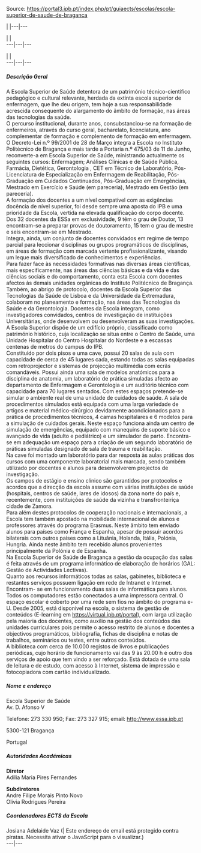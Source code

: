 Source: https://portal3.ipb.pt/index.php/pt/guiaects/escolas/escola-superior-de-saude-de-braganca

| |---|---  
  
| |   
---|---|---  
  
| |   
---|---|---  
  
  

  

##### Descrição Geral

A Escola Superior de Saúde detentora de um património técnico-científico
pedagógico e cultural relevante, herdada da extinta escola superior de
enfermagem, que lhe deu origem, tem hoje a sua responsabilidade acrescida
consequente do alargamento do âmbito de formação, nas áreas das tecnologias da
saúde.  
O percurso institucional, durante anos, consubstanciou-se na formação de
enfermeiros, através do curso geral, bacharelato, licenciatura, ano
complementar de formação e complemento de formação em enfermagem.  
O Decreto-Lei n.º 99/2001 de 28 de Março integra a Escola no Instituto
Politécnico de Bragança e mais tarde a Portaria n.º 475/03 de 11 de Junho,
reconverte-a em Escola Superior de Saúde, ministrando actualmente os seguintes
cursos: Enfermagem; Análises Clínicas e de Saúde Pública, Farmácia, Dietética,
Gerontologia , CET em Técnico de Laboratório, Pós-Licenciatura de
Especialização em Enfermagem de Reabilitação, Pós-Graduação em Cuidados
Continuados, Pós-Graduação em Emergências, Mestrado em Exercício e Saúde (em
pareceria), Mestrado em Gestão (em pareceria).  
A formação dos docentes a um nível compatível com as exigências docência de
nível superior, foi desde sempre uma aposta do IPB e uma prioridade da Escola,
vertida na elevada qualificação do corpo docente. Dos 32 docentes da ESSa em
exclusividade, 9 têm o grau de Doutor, 13 encontram-se a preparar provas de
doutoramento, 15 tem o grau de mestre e seis encontram-se em Mestrado.  
Integra, ainda, um conjunto de docentes convidados em regime de tempo parcial
para leccionar disciplinas ou grupos programáticos de disciplinas, em áreas de
formação com marcada vertente profissionalizante, visando um leque mais
diversificado de conhecimentos e experiências.  
Para fazer face às necessidades formativas nas diversas áreas científicas,
mais especificamente, nas áreas das ciências básicas e da vida e das ciências
sociais e do comportamento, conta esta Escola com docentes afectos às demais
unidades orgânicas do Instituto Politécnico de Bragança.  
Também, ao abrigo de protocolo, docentes da Escola Superior das Tecnologias da
Saúde de Lisboa e da Universidade da Extremadura, colaboram no planeamento e
formação, nas áreas das Tecnologias da Saúde e da Gerontologia. Docentes da
Escola integram, como investigadores convidados, centros de investigação de
instituições Universitárias, onde desenvolvem ou desenvolveram as suas
investigações.  
A Escola Superior dispõe de um edifício próprio, classificado como património
histórico, cuja localização se situa entre o Centro de Saúde, uma Unidade
Hospitalar do Centro Hospitalar do Nordeste e a escassas centenas de metros do
campus do IPB.  
Constituído por dois pisos e uma cave, possui 20 salas de aula com capacidade
de cerca de 45 lugares cada, estando todas as salas equipadas com
retroprojector e sistemas de projecção multimédia com ecrãs comandáveis.
Possui ainda uma sala de modelos anatómicos para a disciplina de anatomia, um
laboratório de prática simuladas afecto ao departamento de Enfermagem e
Gerontologia e um auditório técnico com capacidade para 70 lugares sentados.
Com estes espaços pretende-se simular o ambiente real de uma unidade de
cuidados de saúde. A sala de procedimentos simulados está equipada com uma
larga variedade de artigos e material médico-cirúrgico devidamente
acondicionados para a prática de procedimentos técnicos, 4 camas hospitalares
e 6 modelos para a simulação de cuidados gerais. Neste espaço funciona ainda
um centro de simulação de emergências, equipado com manequins de suporte
básico e avançado de vida (adulto e pediátrico) e um simulador de parto.
Encontra-se em adequação um espaço para a criação de um segundo laboratório de
práticas simuladas designado de sala de trauma e reabilitação.  
Na cave foi montado um laboratório para dar resposta às aulas práticas dos
cursos com uma componente laboratorial mais marcada, sendo também utilizado
por docentes e alunos para desenvolverem projectos de investigação.  
Os campos de estágio e ensino clínico são garantidos por protocolos e acordos
que a direcção da escola assume com várias instituições de saúde (hospitais,
centros de saúde, lares de idosos) da zona norte do país e, recentemente, com
instituições de saúde da vizinha e transfronteiriça cidade de Zamora.  
Para além destes protocolos de cooperação nacionais e internacionais, a Escola
tem também apostado na mobilidade internacional de alunos e professores
através do programa Erasmus. Neste âmbito tem enviado alunos para países como
França e Espanha, apesar de possuir acordos bilaterais com outros países como
a Lituânia, Holanda, Itália, Polónia, Hungria. Ainda neste âmbito tem recebido
alunos provenientes principalmente da Polónia e de Espanha.  
Na Escola Superior de Saúde de Bragança a gestão da ocupação das salas é feita
através de um programa informático de elaboração de horários (GAL: Gestão de
Actividades Lectivas).  
Quanto aos recursos informáticos todas as salas, gabinetes, biblioteca e
restantes serviços possuem ligação em rede de Intranet e Internet. Encontram-
se em funcionamento duas salas de informática para alunos. Todos os
computadores estão conectados a uma impressora central. O espaço escolar é
coberto por uma rede sem fios no âmbito do programa e-U. Desde 2005, está
disponível na escola, o sistema de gestão de conteúdos (E-learning em
https://virtual.ipb.pt/portal), com larga utilização pela maioria dos
docentes, como auxilio na gestão dos conteúdos das unidades curriculares pois
permite o acesso restrito de alunos e docentes a objectivos programáticos,
bibliografia, fichas de disciplina e notas de trabalhos, seminários ou testes,
entre outros conteúdos.  
A biblioteca com cerca de 10.000 registos de livros e publicações periódicas,
cujo horário de funcionamento vai das 9 às 20.00 h é outro dos serviços de
apoio que tem vindo a ser reforçado. Está dotada de uma sala de leitura e de
estudo, com acesso à Internet, sistema de impressão e fotocopiadora com cartão
individualizado.  
  
  
  

##### Nome e endereço

Escola Superior de Saúde  
Av. D. Afonso V  
  
Telefone: 273 330 950; Fax: 273 327 915; email: http://www.essa.ipb.pt  
  
5300-121 Bragança  
  
Portugal  
  

##### Autoridades Académicas

**Diretor**  
Adilia Maria Pires Fernandes  
  
**Subdiretores**  
Andre Filipe Morais Pinto Novo  
Olivia Rodrigues Pereira  

  

##### Coordenadores ECTS da Escola

Josiana Adelaide Vaz (| Este endereço de email está protegido contra piratas.
Necessita ativar o JavaScript para o visualizar.)  
---|---  
  

  
  
  

